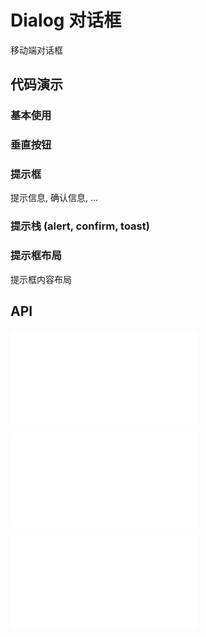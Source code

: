 # Dialog 对话框

移动端对话框

## 代码演示

### 基本使用

<code src="../../packages/wonder-ui/src/Dialog/demo/demo1.tsx"></code>

### 垂直按钮

<code src="../../packages/wonder-ui/src/Dialog/demo/demo2.tsx"></code>

### 提示框

提示信息, 确认信息, ...

<code src="../../packages/wonder-ui/src/withDialog/demo/demo2.tsx"></code>

### 提示栈 (alert, confirm, toast)

<code src="../../packages/wonder-ui/src/withDialog/demo/demo1.tsx"></code>

### 提示框布局

提示框内容布局

<code src="../../packages/wonder-ui/src/DialogContent/demo/demo1.tsx"></code>

## API

<embed src="../../packages/wonder-ui/src/Dialog/index.md"></embed>

<embed src="../../packages/wonder-ui/src/DialogContent/index.md"></embed>

<embed src="../../packages/wonder-ui/src/withDialog/index.md"></embed>
